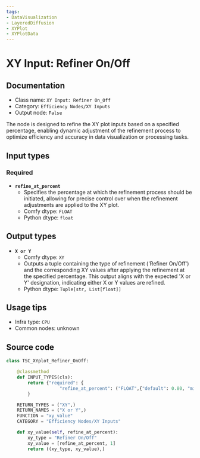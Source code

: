 ```yaml
---
tags:
- DataVisualization
- LayeredDiffusion
- XYPlot
- XYPlotData
---
```


# XY Input: Refiner On/Off
## Documentation
- Class name: `XY Input: Refiner On_Off`
- Category: `Efficiency Nodes/XY Inputs`
- Output node: `False`

The node is designed to refine the XY plot inputs based on a specified percentage, enabling dynamic adjustment of the refinement process to optimize efficiency and accuracy in data visualization or processing tasks.
## Input types
### Required
- **`refine_at_percent`**
    - Specifies the percentage at which the refinement process should be initiated, allowing for precise control over when the refinement adjustments are applied to the XY plot.
    - Comfy dtype: `FLOAT`
    - Python dtype: `float`
## Output types
- **`X or Y`**
    - Comfy dtype: `XY`
    - Outputs a tuple containing the type of refinement ('Refiner On/Off') and the corresponding XY values after applying the refinement at the specified percentage. This output aligns with the expected 'X or Y' designation, indicating either X or Y values are refined.
    - Python dtype: `Tuple[str, List[float]]`
## Usage tips
- Infra type: `CPU`
- Common nodes: unknown


## Source code
```python
class TSC_XYplot_Refiner_OnOff:

    @classmethod
    def INPUT_TYPES(cls):
        return {"required": {
                    "refine_at_percent": ("FLOAT",{"default": 0.80, "min": 0.00, "max": 1.00, "step": 0.01})},
        }

    RETURN_TYPES = ("XY",)
    RETURN_NAMES = ("X or Y",)
    FUNCTION = "xy_value"
    CATEGORY = "Efficiency Nodes/XY Inputs"

    def xy_value(self, refine_at_percent):
        xy_type = "Refiner On/Off"
        xy_value = [refine_at_percent, 1]
        return ((xy_type, xy_value),)

```
